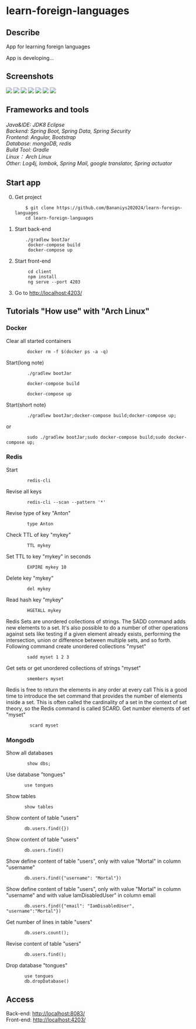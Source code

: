 # learn-foreign-languages

<h2>Describe</h2>
 App for learning foreign languages

 App is developing...

<h2>Screenshots</h2>            

<kbd><img src="github/images/7.jpg"></kbd>
<kbd><img src="github/images/6.jpg"></kbd>
<kbd><img src="github/images/5.jpg"></kbd>
<kbd><img src="github/images/4.jpg"></kbd>
<kbd><img src="github/images/3.jpg"></kbd>
<kbd><img src="github/images/2.jpg"></kbd>
<kbd><img src="github/images/1.jpg"></kbd>

<h2>Frameworks and tools</h2>

<h6>
    Java&IDE: JDK8 Eclipse<br>
    Backend: Spring Boot, Spring Data, Spring Security<br>
    Frontend: Angular, Bootstrap<br>
    Database: mongoDB, redis <br>
    Build Tool: Gradle<br>
    Linux： Arch Linux<br>
    Other: Log4j, lombok, Spring Mail, google translator, Spring actuator<br>
</h6>

<h2>Start app</h2>


0. Get project

           $ git clone https://github.com/Bananiys202024/learn-foreign-languages
           cd learn-foreign-languages
 
1. Start back-end

           ./gradlew bootJar           
            docker-compose build
            docker-compose up
            
2. Start front-end 

            cd client
            npm install
            ng serve --port 4203
            
3. Go to <a href="http://localhost:4203/">http://localhost:4203/</a>


<h2>Tutorials "How use" with "Arch Linux"</h2>

<h3>Docker</h3>

Clear all started containers

            docker rm -f $(docker ps -a -q) 	


Start(long note)

            ./gradlew bootJar

            docker-compose build

            docker-compose up
            
Start(short note)
    
            ./gradlew bootJar;docker-compose build;docker-compose up;

or

            sudo ./gradlew bootJar;sudo docker-compose build;sudo docker-compose up;


<h3>Redis</h3>

Start

            redis-cli
 
Revise all keys

            redis-cli --scan --pattern '*'
            
Revise type of key "Anton"

            type Anton
            
Check TTL of key "mykey"

            TTL mykey  

Set TTL to key "mykey" in seconds

            EXPIRE mykey 10

Delete key "mykey"
          
            del mykey
            
Read hash key "mykey"
 
            HGETALL mykey

Redis Sets are unordered collections of strings. The SADD command adds new elements to a set. It's also possible to do a number of other operations against sets like testing if a given element already exists, performing the intersection, union or difference between multiple sets, and so forth. Following command create unordered collections "myset"

            sadd myset 1 2 3

Get sets or get unordered collections of strings "myset"

            smembers myset
            
Redis is free to return the elements in any order at every call
This is a good time to introduce the set command that provides the number of elements inside a set. This is often called the cardinality of a set in the context of set theory, so the Redis command is called SCARD.
Get number elements of set "myset"

             scard myset


<h3>Mongodb</h3>

Show all databases

            show dbs; 	


Use database "tongues"

           use tongues
           
Show tables

           show tables
 
Show content of table "users"
   
           db.users.find({})
           
Show content of table "users"
   
           db.users.find()
           
Show define content of table "users", only with value "Mortal" in column "username"
             
           db.users.find({"username": "Mortal"})

Show define content of table "users", only with value "Mortal" in column "username" 
and with value IamDisabledUser" in column email

           db.users.find({"email": "IamDisabledUser", "username":"Mortal"})

Get number of lines in table "users"

           db.users.count();
  
Revise content of table "users"

           db.users.find();
           
Drop database "tongues"

           use tongues       
           db.dropDatabase()
           
           
 
<h2>Access</h2>

Back-end:  <a href="http://localhost:8083/">http://localhost:8083/</a> </br>
Front-end: <a href="http://localhost:8083/">http://localhost:4203/</a>
 

